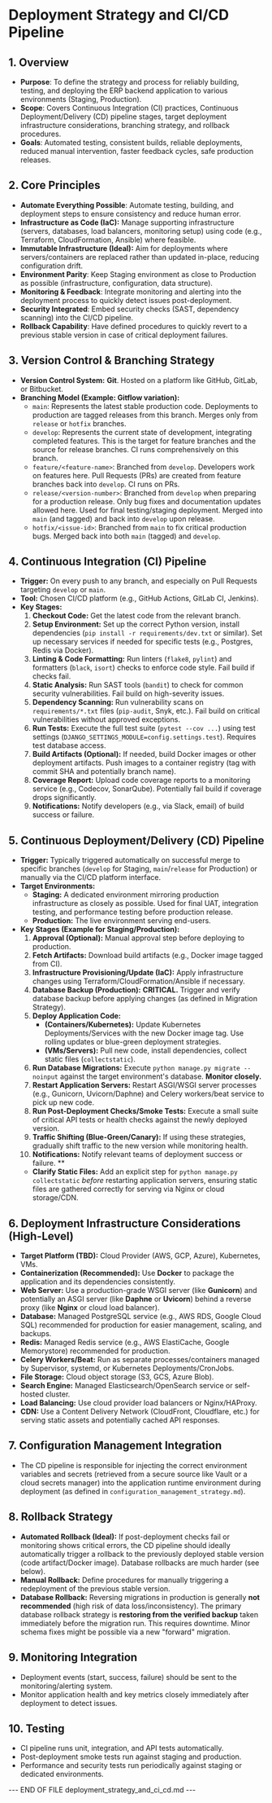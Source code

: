 
# Deployment Strategy and CI/CD Pipeline

## 1. Overview

*   **Purpose**: To define the strategy and process for reliably building, testing, and deploying the ERP backend application to various environments (Staging, Production).
*   **Scope**: Covers Continuous Integration (CI) practices, Continuous Deployment/Delivery (CD) pipeline stages, target deployment infrastructure considerations, branching strategy, and rollback procedures.
*   **Goals**: Automated testing, consistent builds, reliable deployments, reduced manual intervention, faster feedback cycles, safe production releases.

## 2. Core Principles

*   **Automate Everything Possible**: Automate testing, building, and deployment steps to ensure consistency and reduce human error.
*   **Infrastructure as Code (IaC):** Manage supporting infrastructure (servers, databases, load balancers, monitoring setup) using code (e.g., Terraform, CloudFormation, Ansible) where feasible.
*   **Immutable Infrastructure (Ideal):** Aim for deployments where servers/containers are replaced rather than updated in-place, reducing configuration drift.
*   **Environment Parity**: Keep Staging environment as close to Production as possible (infrastructure, configuration, data structure).
*   **Monitoring & Feedback**: Integrate monitoring and alerting into the deployment process to quickly detect issues post-deployment.
*   **Security Integrated**: Embed security checks (SAST, dependency scanning) into the CI/CD pipeline.
*   **Rollback Capability**: Have defined procedures to quickly revert to a previous stable version in case of critical deployment failures.

## 3. Version Control & Branching Strategy

*   **Version Control System:** **Git**. Hosted on a platform like GitHub, GitLab, or Bitbucket.
*   **Branching Model (Example: Gitflow variation):**
    *   `main`: Represents the latest stable production code. Deployments to production are tagged releases from this branch. Merges only from `release` or `hotfix` branches.
    *   `develop`: Represents the current state of development, integrating completed features. This is the target for feature branches and the source for release branches. CI runs comprehensively on this branch.
    *   `feature/<feature-name>`: Branched from `develop`. Developers work on features here. Pull Requests (PRs) are created from feature branches back into `develop`. CI runs on PRs.
    *   `release/<version-number>`: Branched from `develop` when preparing for a production release. Only bug fixes and documentation updates allowed here. Used for final testing/staging deployment. Merged into `main` (and tagged) and back into `develop` upon release.
    *   `hotfix/<issue-id>`: Branched from `main` to fix critical production bugs. Merged back into both `main` (tagged) and `develop`.

## 4. Continuous Integration (CI) Pipeline

*   **Trigger:** On every push to any branch, and especially on Pull Requests targeting `develop` or `main`.
*   **Tool:** Chosen CI/CD platform (e.g., GitHub Actions, GitLab CI, Jenkins).
*   **Key Stages:**
    1.  **Checkout Code:** Get the latest code from the relevant branch.
    2.  **Setup Environment:** Set up the correct Python version, install dependencies (`pip install -r requirements/dev.txt` or similar). Set up necessary services if needed for specific tests (e.g., Postgres, Redis via Docker).
    3.  **Linting & Code Formatting:** Run linters (`flake8`, `pylint`) and formatters (`black`, `isort`) checks to enforce code style. Fail build if checks fail.
    4.  **Static Analysis:** Run SAST tools (`bandit`) to check for common security vulnerabilities. Fail build on high-severity issues.
    5.  **Dependency Scanning:** Run vulnerability scans on `requirements/*.txt` files (`pip-audit`, Snyk, etc.). Fail build on critical vulnerabilities without approved exceptions.
    6.  **Run Tests:** Execute the full test suite (`pytest --cov ...`) using test settings (`DJANGO_SETTINGS_MODULE=config.settings.test`). Requires test database access.
    7.  **Build Artifacts (Optional):** If needed, build Docker images or other deployment artifacts. Push images to a container registry (tag with commit SHA and potentially branch name).
    8.  **Coverage Report:** Upload code coverage reports to a monitoring service (e.g., Codecov, SonarQube). Potentially fail build if coverage drops significantly.
    9.  **Notifications:** Notify developers (e.g., via Slack, email) of build success or failure.

## 5. Continuous Deployment/Delivery (CD) Pipeline

*   **Trigger:** Typically triggered automatically on successful merge to specific branches (`develop` for Staging, `main`/`release` for Production) or manually via the CI/CD platform interface.
*   **Target Environments:**
    *   **Staging:** A dedicated environment mirroring production infrastructure as closely as possible. Used for final UAT, integration testing, and performance testing before production release.
    *   **Production:** The live environment serving end-users.
*   **Key Stages (Example for Staging/Production):**
    1.  **Approval (Optional):** Manual approval step before deploying to production.
    2.  **Fetch Artifacts:** Download build artifacts (e.g., Docker image tagged from CI).
    3.  **Infrastructure Provisioning/Update (IaC):** Apply infrastructure changes using Terraform/CloudFormation/Ansible if necessary.
    4.  **Database Backup (Production):** **CRITICAL.** Trigger and verify database backup before applying changes (as defined in Migration Strategy).
    5.  **Deploy Application Code:**
        *   **(Containers/Kubernetes):** Update Kubernetes Deployments/Services with the new Docker image tag. Use rolling updates or blue-green deployment strategies.
        *   **(VMs/Servers):** Pull new code, install dependencies, collect static files (`collectstatic`).
    6.  **Run Database Migrations:** Execute `python manage.py migrate --noinput` against the target environment's database. **Monitor closely.**
    7.  **Restart Application Servers:** Restart ASGI/WSGI server processes (e.g., Gunicorn, Uvicorn/Daphne) and Celery workers/beat service to pick up new code.
    8.  **Run Post-Deployment Checks/Smoke Tests:** Execute a small suite of critical API tests or health checks against the newly deployed version.
    9.  **Traffic Shifting (Blue-Green/Canary):** If using these strategies, gradually shift traffic to the new version while monitoring health.
    10. **Notifications:** Notify relevant teams of deployment success or failure.
    **
    *   **Clarify Static Files:** Add an explicit step for `python manage.py collectstatic` *before* restarting application servers, ensuring static files are gathered correctly for serving via Nginx or cloud storage/CDN.

## 6. Deployment Infrastructure Considerations (High-Level)

*   **Target Platform (TBD):** Cloud Provider (AWS, GCP, Azure), Kubernetes, VMs.
*   **Containerization (Recommended):** Use **Docker** to package the application and its dependencies consistently.
*   **Web Server:** Use a production-grade WSGI server (like **Gunicorn**) and potentially an ASGI server (like **Daphne** or **Uvicorn**) behind a reverse proxy (like **Nginx** or cloud load balancer).
*   **Database:** Managed PostgreSQL service (e.g., AWS RDS, Google Cloud SQL) recommended for production for easier management, scaling, and backups.
*   **Redis:** Managed Redis service (e.g., AWS ElastiCache, Google Memorystore) recommended for production.
*   **Celery Workers/Beat:** Run as separate processes/containers managed by Supervisor, systemd, or Kubernetes Deployments/CronJobs.
*   **File Storage:** Cloud object storage (S3, GCS, Azure Blob).
*   **Search Engine:** Managed Elasticsearch/OpenSearch service or self-hosted cluster.
*   **Load Balancing:** Use cloud provider load balancers or Nginx/HAProxy.
*   **CDN:** Use a Content Delivery Network (CloudFront, Cloudflare, etc.) for serving static assets and potentially cached API responses.

## 7. Configuration Management Integration

*   The CD pipeline is responsible for injecting the correct environment variables and secrets (retrieved from a secure source like Vault or a cloud secrets manager) into the application runtime environment during deployment (as defined in `configuration_management_strategy.md`).

## 8. Rollback Strategy

*   **Automated Rollback (Ideal):** If post-deployment checks fail or monitoring shows critical errors, the CD pipeline should ideally automatically trigger a rollback to the previously deployed stable version (code artifact/Docker image). Database rollbacks are much harder (see below).
*   **Manual Rollback:** Define procedures for manually triggering a redeployment of the previous stable version.
*   **Database Rollback:** Reversing migrations in production is generally **not recommended** (high risk of data loss/inconsistency). The primary database rollback strategy is **restoring from the verified backup** taken immediately before the migration run. This requires downtime. Minor schema fixes might be possible via a new "forward" migration.

## 9. Monitoring Integration

*   Deployment events (start, success, failure) should be sent to the monitoring/alerting system.
*   Monitor application health and key metrics closely immediately after deployment to detect issues.

## 10. Testing

*   CI pipeline runs unit, integration, and API tests automatically.
*   Post-deployment smoke tests run against staging and production.
*   Performance and security tests run periodically against staging or dedicated environments.

--- END OF FILE deployment_strategy_and_ci_cd.md ---